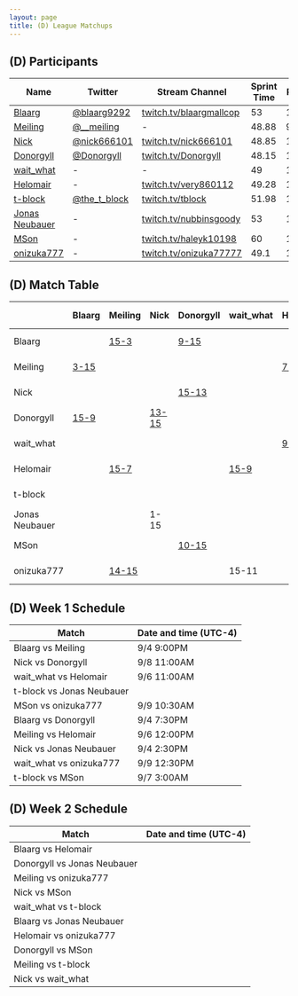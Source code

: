 ```yaml
---
layout: page
title: (D) League Matchups
---
```


## (D) Participants ##

<table>
  <thead>
    <tr>
      <th>Name</th>
      <th>Twitter</th>
      <th>Stream Channel</th>
	  <th>Sprint Time</th>
	  <th>Rating</th>
    </tr>
  </thead>
  <tbody>
    <tr>
      <td><a href="https://steamcommunity.com/id/hz496/">Blaarg</a></td>
      <td><a href="https://twitter.com/blaarg9292">@blaarg9292</a></td>
      <td><a href="https://www.twitch.tv/blaargmallcop">twitch.tv/blaargmallcop</a></td>
      <td>53</td>
      <td>11892</td>
    </tr>
    <tr>
      <td><a href="https://steamcommunity.com/id/dongmeiling">Meiling</a></td>
      <td><a href="https://twitter.com/__meiling">@__meiling</a></td>
      <td>-</td>
      <td>48.88</td>
      <td>9500</td>
    </tr>
    <tr>
      <td><a href="https://steamcommunity.com/profiles/76561198056430350">Nick</a></td>
      <td><a href="https://twitter.com/nick666101">@nick666101</a></td>
      <td><a href="https://www.twitch.tv/nick666101/">twitch.tv/nick666101</a></td>
      <td>48.85</td>
      <td>10800</td>
    </tr>
    <tr>
      <td><a href="https://steamcommunity.com/profiles/76561198039762564/">Donorgyll</a></td>
      <td><a href="https://twitter.com/Donorgyll">@Donorgyll</a></td>
      <td><a href="https://www.twitch.tv/Donorgyll">twitch.tv/Donorgyll</a></td>
      <td>48.15</td>
      <td>15600</td>
    </tr>
    <tr>
      <td><a href="https://steamcommunity.com/profiles/76561197997728320">wait_what</a></td>
      <td>-</td>
      <td>-</td>
      <td>49</td>
      <td>12000</td>
    </tr>
    <tr>
      <td><a href="https://steamcommunity.com/profiles/76561198331148398/">Helomair</a></td>
      <td>-</td>
      <td><a href="https://www.twitch.tv/very860112">twitch.tv/very860112</a></td>
      <td>49.28</td>
      <td>15038</td>
    </tr>
    <tr>
      <td><a href="https://steamcommunity.com/profiles/76561198009948593/">t-block</a></td>
      <td><a href="https://twitter.com/the_t_block">@the_t_block</a></td>
      <td><a href="https://www.twitch.tv/tblock">twitch.tv/tblock</a></td>
      <td>51.98</td>
      <td>13800</td>
    </tr>
    <tr>
      <td><a href="https://steamcommunity.com/id/nubbinsgoody">Jonas Neubauer</a></td>
      <td>-</td>
      <td><a href="https://www.twitch.tv/nubbinsgoody">twitch.tv/nubbinsgoody</a></td>
      <td>53</td>
      <td>11000</td>
    </tr>
    <tr>
      <td><a href="https://steamcommunity.com/id/haleyk10198">MSon</a></td>
      <td>-</td>
      <td><a href="https://www.twitch.tv/haleyk10198">twitch.tv/haleyk10198</a></td>
      <td>60</td>
      <td>15000</td>
    </tr>
    <tr>
      <td><a href="https://steamcommunity.com/id/onizuka777/">onizuka777</a></td>
      <td>-</td>
      <td><a href="https://www.twitch.tv/onizuka77777">twitch.tv/onizuka77777</a></td>
      <td>49.1</td>
      <td>15400</td>
    </tr>
  </tbody>
</table>

## (D) Match Table ##

<table>
  <thead>
    <tr>
      <th> </th>
      <th>Blaarg</th>
      <th>Meiling</th>
      <th>Nick</th>
      <th>Donorgyll</th>
      <th>wait_what</th>
      <th>Helomair</th>
      <th>t-block</th>
      <th>Jonas Neubauer</th>
      <th>MSon</th>
      <th>onizuka777</th>
      <th>W-L</th>
      <th>Pt. Diff</th>
    </tr>
  </thead>
  <tbody>
    <tr>
      <td>Blaarg</td>
      <td> </td> <!--Blaarg-->
      <td><a href="https://www.twitch.tv/videos/306033418">15-3</a></td> <!--Meiling-->
      <td> </td> <!--Nick-->
      <td><a href="https://www.twitch.tv/videos/306012064">9-15</a></td> <!--Donorgyll-->
      <td> </td> <!--wait_what-->
      <td> </td> <!--Helomair-->
      <td> </td> <!--t-block-->
      <td> </td> <!--Jonas Neubauer-->
      <td> </td> <!--MSon-->
      <td> </td> <!--onizuka777-->
      <td>1-1</td>
      <td>+6</td>
    </tr>
    <tr>
      <td>Meiling</td>
      <td><a href="https://www.twitch.tv/videos/306033418">3-15</a></td> <!--Blaarg-->
      <td> </td> <!--Meiling-->
      <td> </td> <!--Nick-->
      <td> </td> <!--Donorgyll-->
      <td> </td> <!--wait_what-->
      <td><a href="https://www.twitch.tv/videos/306611987">7-15</a></td> <!--Helomair-->
      <td> </td> <!--t-block-->
      <td> </td> <!--Jonas Neubauer-->
      <td> </td> <!--MSon-->
      <td><a href="https://www.twitch.tv/videos/308835458">15-14</a></td> <!--onizuka777-->
      <td>1-2</td>
      <td>-19</td>
    </tr>
    <tr>
      <td>Nick</td>
      <td> </td> <!--Blaarg-->
      <td> </td> <!--Meiling-->
      <td> </td> <!--Nick-->
      <td><a href="https://www.twitch.tv/videos/307464851">15-13</a></td> <!--Donorgyll-->
      <td> </td> <!--wait_what-->
      <td> </td> <!--Helomair-->
      <td> </td> <!--t-block-->
      <td>15-1</td> <!--Jonas Neubauer-->
      <td> </td> <!--MSon-->
      <td> </td> <!--onizuka777-->
      <td>2-0</td>
      <td>+16</td>
    </tr>
    <tr>
      <td>Donorgyll</td>
      <td><a href="https://www.twitch.tv/videos/306012064">15-9</a></td> <!--Blaarg-->
      <td> </td> <!--Meiling-->
      <td><a href="https://www.twitch.tv/videos/307464851">13-15</a></td> <!--Nick-->
      <td> </td> <!--Donorgyll-->
      <td> </td> <!--wait_what-->
      <td> </td> <!--Helomair-->
      <td> </td> <!--t-block-->
      <td> </td> <!--Jonas Neubauer-->
      <td><a href="https://www.twitch.tv/videos/309001046">15-10</a></td> <!--MSon-->
      <td> </td> <!--onizuka777-->
      <td>2-1</td>
      <td>+9</td>
    </tr>
    <tr>
      <td>wait_what</td>
      <td> </td> <!--Blaarg-->
      <td> </td> <!--Meiling-->
      <td> </td> <!--Nick-->
      <td> </td> <!--Donorgyll-->
      <td> </td> <!--wait_what-->
      <td><a href="https://www.twitch.tv/videos/306611987">9-15</a></td> <!--Helomair-->
      <td> </td> <!--t-block-->
      <td> </td> <!--Jonas Neubauer-->
      <td> </td> <!--MSon-->
      <td>11-15</td> <!--onizuka777-->
      <td>0-2</td>
      <td>-10</td>
    </tr>
    <tr>
      <td>Helomair</td>
      <td> </td> <!--Blaarg-->
      <td><a href="https://www.twitch.tv/videos/306611987">15-7</a></td> <!--Meiling-->
      <td> </td> <!--Nick-->
      <td> </td> <!--Donorgyll-->
      <td><a href="https://www.twitch.tv/videos/306611987">15-9</a></td> <!--wait_what-->
      <td> </td> <!--Helomair-->
      <td> </td> <!--t-block-->
      <td> </td> <!--Jonas Neubauer-->
      <td> </td> <!--MSon-->
      <td> </td> <!--onizuka777-->
      <td>2-0</td>
      <td>+14</td>
    </tr>
    <tr>
      <td>t-block</td>
      <td> </td> <!--Blaarg-->
      <td> </td> <!--Meiling-->
      <td> </td> <!--Nick-->
      <td> </td> <!--Donorgyll-->
      <td> </td> <!--wait_what-->
      <td> </td> <!--Helomair-->
      <td> </td> <!--t-block-->
      <td><a href="https://www.twitch.tv/videos/308233868">15-2</a></td> <!--Jonas Neubauer-->
      <td><a href=https://www.twitch.tv/videos/307368644">"9-15</a></td> <!--MSon-->
      <td> </td> <!--onizuka777-->
      <td>1-1</td>
      <td>+7</td>
    </tr>
    <tr>
      <td>Jonas Neubauer</td>
      <td> </td> <!--Blaarg-->
      <td> </td> <!--Meiling-->
      <td>1-15</td> <!--Nick-->
      <td> </td> <!--Donorgyll-->
      <td> </td> <!--wait_what-->
      <td> </td> <!--Helomair-->
      <td><a href="https://www.twitch.tv/videos/308233868">2-15</a></td> <!--t-block-->
      <td> </td> <!--Jonas Neubauer-->
      <td> </td> <!--MSon-->
      <td> </td> <!--onizuka777-->
      <td>0-2</td>
      <td>-27</td>
    </tr>
    <tr>
      <td>MSon</td>
      <td> </td> <!--Blaarg-->
      <td> </td> <!--Meiling-->
      <td> </td> <!--Nick-->
      <td><a href="https://www.twitch.tv/videos/309001046">10-15</a></td> <!--Donorgyll-->
      <td> </td> <!--wait_what-->
      <td> </td> <!--Helomair-->
      <td><a href=https://www.twitch.tv/videos/307368644">15-9</a></td> <!--t-block-->
      <td> </td> <!--Jonas Neubauer-->
      <td> </td> <!--MSon-->
      <td>15-11</td> <!--onizuka777-->
      <td>2-1</td>
      <td>+5</td>
    </tr>
    <tr>
      <td>onizuka777</td>
      <td> </td> <!--Blaarg-->
      <td><a href="https://www.twitch.tv/videos/308835458">14-15</a></td> <!--Meiling-->
      <td> </td> <!--Nick-->
      <td> </td> <!--Donorgyll-->
      <td>15-11</td> <!--wait_what-->
      <td> </td> <!--Helomair-->
      <td> </td> <!--t-block-->
      <td> </td> <!--Jonas Neubauer-->
      <td>11-15</td> <!--MSon-->
      <td> </td> <!--onizuka777-->
      <td>1-2</td>
      <td>-1</td>
    </tr>
  </tbody>
</table>

## (D) Week 1 Schedule ##

<table>
  <thead>
    <tr>
      <th>Match</th>
      <th>Date and time (UTC-4)</th>
    </tr>
  </thead>
  <tbody>
    <tr>
      <td>Blaarg vs Meiling</td>
      <td>9/4 9:00PM</td>
    </tr>
    <tr>
      <td>Nick vs Donorgyll</td>
      <td>9/8 11:00AM</td>
    </tr>
    <tr>
      <td>wait_what vs Helomair</td>
      <td>9/6 11:00AM</td>
    </tr>
    <tr>
      <td>t-block vs Jonas Neubauer</td>
      <td> </td>
    </tr>
    <tr>
      <td>MSon vs onizuka777</td>
      <td>9/9 10:30AM</td>
    </tr>
    <tr>
      <td>Blaarg vs Donorgyll</td>
      <td>9/4 7:30PM</td>
    </tr>
    <tr>
      <td>Meiling vs Helomair</td>
      <td>9/6 12:00PM</td>
    </tr>
    <tr>
      <td>Nick vs Jonas Neubauer</td>
      <td>9/4 2:30PM</td>
    </tr>
    <tr>
      <td>wait_what vs onizuka777</td>
      <td>9/9 12:30PM</td>
    </tr>
    <tr>
      <td>t-block vs MSon</td>
      <td>9/7 3:00AM</td>
    </tr>
  </tbody>
</table>

## (D) Week 2 Schedule ##

<table>
  <thead>
    <tr>
      <th>Match</th>
      <th>Date and time (UTC-4)</th>
    </tr>
  </thead>
  <tbody>
    <tr>
      <td>Blaarg vs Helomair</td>
      <td> </td>
    </tr>
    <tr>
      <td>Donorgyll vs Jonas Neubauer</td>
      <td> </td>
    </tr>
    <tr>
      <td>Meiling vs onizuka777</td>
      <td> </td>
    </tr>
    <tr>
      <td>Nick vs MSon</td>
      <td> </td>
    </tr>
    <tr>
      <td>wait_what vs t-block</td>
      <td> </td>
    </tr>
    <tr>
      <td>Blaarg vs Jonas Neubauer</td>
      <td> </td>
    </tr>
    <tr>
      <td>Helomair vs onizuka777</td>
      <td> </td>
    </tr>
    <tr>
      <td>Donorgyll vs MSon</td>
      <td> </td>
    </tr>
    <tr>
      <td>Meiling vs t-block</td>
      <td> </td>
    </tr>
    <tr>
      <td>Nick vs wait_what</td>
      <td> </td>
    </tr>
  </tbody>
</table>

